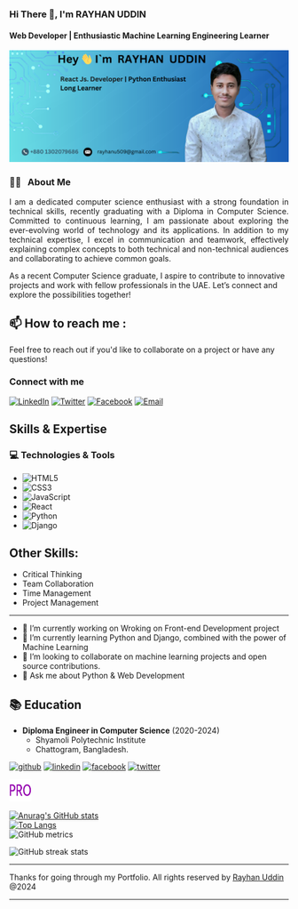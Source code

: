 ### Hi There 👋, I'm RAYHAN UDDIN
#### Web Developer | Enthusiastic Machine Learning Engineering Learner
<!-- Banner Start Here-->
![Header-Banner](https://github.com/RayhanTech9/RayhanTech9/blob/main/banne-img.png)

<!--Banner End Here-->

<!-- About me Section Starts here-->
### 👨‍🏫 &nbsp; About Me

<p align="justify">
I am a dedicated computer science enthusiast with a strong foundation in technical skills, recently graduating with a Diploma in Computer Science. Committed to continuous learning, I am passionate about exploring the ever-evolving world of technology and its applications. In addition to my technical expertise, I excel in communication and teamwork, effectively explaining complex concepts to both technical and non-technical audiences and collaborating to achieve common goals.

As a recent Computer Science graduate, I aspire to contribute to innovative projects and work with fellow professionals in the UAE. Let’s connect and explore the possibilities together!
</p>
<!-- About me Section End Here -->
 <h2>📫 How to reach me : </h2> <p></p>Feel free to reach out if you'd like to collaborate on a project or have any questions!</p>
 
 ### Connect with me

[![LinkedIn](https://img.shields.io/badge/LinkedIn-0077B5?style=for-the-badge&logo=linkedin&logoColor=white)](https://www.linkedin.com/in/your-linkedin-profile)
[![Twitter](https://img.shields.io/badge/Twitter-1DA1F2?style=for-the-badge&logo=twitter&logoColor=white)](https://twitter.com/RayhanTec)
[![Facebook](https://img.shields.io/badge/Facebook-1877F2?style=for-the-badge&logo=facebook&logoColor=white)](https://facebook.com/RayhanTech9)
[![Email](https://img.shields.io/badge/Email-D14836?style=for-the-badge&logo=gmail&logoColor=white)](mailto:rayhanu509@gmail.com)

 





## Skills & Expertise

### 💻 Technologies & Tools

- <img src="https://cdn.jsdelivr.net/gh/devicons/devicon/icons/html5/html5-original.svg" alt="HTML5" width="40" height="40"/> 
- <img src="https://cdn.jsdelivr.net/gh/devicons/devicon/icons/css3/css3-original.svg" alt="CSS3" width="40" height="40"/>
- <img src="https://cdn.jsdelivr.net/gh/devicons/devicon/icons/javascript/javascript-original.svg" alt="JavaScript" width="40" height="40"/>
- <img src="https://cdn.jsdelivr.net/gh/devicons/devicon/icons/react/react-original.svg" alt="React" width="40" height="40"/>
- <img src="https://cdn.jsdelivr.net/gh/devicons/devicon/icons/python/python-original.svg" alt="Python" width="40" height="40"/>
- <img src="https://cdn.jsdelivr.net/gh/devicons/devicon/icons/django/django-plain.svg" alt="Django" width="40" height="40"/>

## Other Skills:
- Critical Thinking
- Team Collaboration
- Time Management
- Project Management
---
- 🔭 I’m currently working on Wroking on Front-end Development project 
- 🌱 I’m currently learning  Python and Django, combined with the power of Machine Learning 
- 👯 I’m looking to collaborate on machine learning projects and open source contributions. 
- 💬 Ask me about Python & Web Development 


## 📚 Education
- **Diploma Engineer in Computer Science** (2020-2024)
  * Shyamoli Polytechnic Institute
  * Chattogram, Bangladesh.

[<img src='https://cdn.jsdelivr.net/npm/simple-icons@3.0.1/icons/github.svg' alt='github' height='40'>](https://github.com/RayhanTech9)  [<img src='https://cdn.jsdelivr.net/npm/simple-icons@3.0.1/icons/linkedin.svg' alt='linkedin' height='40'>](https://www.linkedin.com/in/https://www.linkedin.com/in/rayhan-uddinswe//)  [<img src='https://cdn.jsdelivr.net/npm/simple-icons@3.0.1/icons/facebook.svg' alt='facebook' height='40'>](https://www.facebook.com/RayhanTech9)  [<img src='https://cdn.jsdelivr.net/npm/simple-icons@3.0.1/icons/twitter.svg' alt='twitter' height='40'>](https://twitter.com/https://x.com/RayhanTech)  

<a href='https://github.com/pricing'><img src='https://raw.githubusercontent.com/acervenky/animated-github-badges/master/assets/pro.gif' width='40' height='40'></a> 

[![Anurag's GitHub stats](https://github-readme-stats.vercel.app/api?username=RayhanTech9)](https://github.com/anuraghazra/github-readme-stats) </br>
[![Top Langs](https://github-readme-stats.vercel.app/api/top-langs/?username=RayhanTech9)](https://github.com/anuraghazra/github-readme-stats) </br>
![GitHub metrics](https://metrics.lecoq.io/RayhanTech9)  

![GitHub streak stats](https://streak-stats.demolab.com/?user=RayhanTech9)  




---

Thanks for going through my Portfolio.
All rights reserved by [Rayhan Uddin][FacebookLink] @2024

---


<!-- Link Here -->
[FacebookLink]:https://www.facebook.com/RayhanTech9
